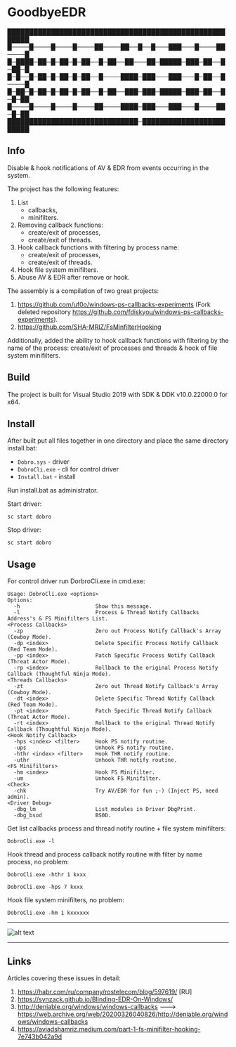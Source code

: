 # GoodbyeEDR
███████████████████████████████████████████████████████
█────█────█────█────██────██──█──█───███───█────██────█
█─████─██─█─██─█─██──█─██──██───██─█████─███─██──█─██─█
█─█──█─██─█─██─█─██──█────████─███───███───█─██──█────█
█─██─█─██─█─██─█─██──█─██──███─███─█████─███─██──█─█─██
█────█────█────█────██────████─███───███───█────██─█─██
██████████████████████████████─████████████████████████

## Info
Disable & hook notifications of AV & EDR from events occurring in the system.

The project has the following features:
1. List 
    - callbacks,
    - minifilters.
3. Removing callback functions:
    - create/exit of processes,
    - create/exit of threads.
4. Hook callback functions with filtering by process name:
    - create/exit of processes,
    - create/exit of threads.
5. Hook file system minifilters.
6. Abuse AV & EDR after remove or hook.
    
The assembly is a compilation of two great projects:
1. https://github.com/uf0o/windows-ps-callbacks-experiments (Fork deleted repository https://github.com/fdiskyou/windows-ps-callbacks-experiments).
2. https://github.com/SHA-MRIZ/FsMinfilterHooking
    
Additionally, added the ability to hook callback functions with filtering by the name of the process: create/exit of processes and threads & hook of file system minifilters.

## Build
The project is built for Visual Studio 2019 with SDK & DDK v10.0.22000.0 for x64.

## Install

After built put all files together in one directory and place the same directory install.bat:
- `Dobro.sys` - driver
- `DobroCli.exe` - cli for control driver
- `Install.bat` - install

Run install.bat as administrator.

Start driver:

`sc start dobro`

Stop driver:

`sc start dobro`

## Usage

For control driver run DorbroCli.exe in cmd.exe:

```
Usage: DobroCli.exe <options>
Options:
  -h                        Show this message.
  -l                        Process & Thread Notify Callbacks Address's & FS Minifilters List.
<Process Callbacks>
  -zp                       Zero out Process Notify Callback's Array (Cowboy Mode).
  -dp <index>               Delete Specific Process Notify Callback (Red Team Mode).
  -pp <index>               Patch Specific Process Notify Callback (Threat Actor Mode).
  -rp <index>               Rollback to the original Process Notify Callback (Thoughtful Ninja Mode).
<Threads Callbacks>
  -zt                       Zero out Thread Notify Callback's Array (Cowboy Mode).
  -dt <index>               Delete Specific Thread Notify Callback (Red Team Mode).
  -pt <index>               Patch Specific Thread Notify Callback (Threat Actor Mode).
  -rt <index>               Rollback to the original Thread Notify Callback (Thoughtful Ninja Mode).
<Hook Notify Callback>
  -hps <index> <filter>     Hook PS notify routine.
  -ups                      Unhook PS notify routine.
  -hthr <index> <filter>    Hook THR notify routine.
  -uthr                     Unhook THR notify routine.
<FS Minifilters>
  -hm <index>               Hook FS Minifilter.
  -um                       Unhook FS Minifilter.
<Check>
  -chk                      Try AV/EDR for fun ;-) (Inject PS, need admin).
<Driver Debug>
  -dbg_lm                   List modules in Driver DbgPrint.
  -dbg_bsod                 BS0D.
```

Get list callbacks process and thread notify routine + file system minifilters:

`DobroCli.exe -l`

Hook thread and process callback notify routine with filter by name process, no problem:

`DobroCli.exe -hthr 1 kxxx`

`DobroCli.exe -hps 7 kxxx`

Hook file system minifilters, no problem:

`DobroCli.exe -hm 1 kxxxxxx`

****
![alt text](https://github.com/Rostelecom-Red-Team/GoodbyeEDR/blob/main/Screenshots/All_In_One.jpg?raw=true)
****

## Links
Articles covering these issues in detail:
1. https://habr.com/ru/company/rostelecom/blog/597619/ [RU]
2. https://synzack.github.io/Blinding-EDR-On-Windows/
3. http://deniable.org/windows/windows-callbacks ---> https://web.archive.org/web/20200326040826/http://deniable.org/windows/windows-callbacks
4. https://aviadshamriz.medium.com/part-1-fs-minifilter-hooking-7e743b042a9d     
